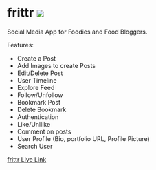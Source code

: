 # frittr <img src="https://res.cloudinary.com/dwebygldw/image/upload/v1653124662/frittr/restaurant_menu_white_48dp_sewjgo.svg"/>

Social Media App for Foodies and Food Bloggers.

Features:
- Create a Post
- Add Images to create Posts
- Edit/Delete Post
- User Timeline
- Explore Feed
- Follow/Unfollow
- Bookmark Post
- Delete Bookmark
- Authentication
- Like/Unllike
- Comment on posts
- User Profile (Bio, portfolio URL, Profile Picture)
- Search User 

[frittr Live Link](https://frittr.netlify.app/)
